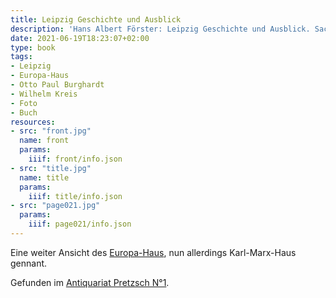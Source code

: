 ```yaml
---
title: Leipzig Geschichte und Ausblick
description: 'Hans Albert Förster: Leipzig Geschichte und Ausblick. Sachsenverlag, Dresdens 1952. <a class="worldcat" href="http://www.worldcat.org/oclc/1082053543">&nbsp;</a>'
date: 2021-06-19T18:23:07+02:00
type: book
tags:
- Leipzig
- Europa-Haus
- Otto Paul Burghardt
- Wilhelm Kreis
- Foto
- Buch
resources:
- src: "front.jpg"
  name: front
  params:
    iiif: front/info.json
- src: "title.jpg"
  name: title
  params:
    iiif: title/info.json
- src: "page021.jpg"
  params:
    iiif: page021/info.json
---
```


Eine weiter Ansicht des [Europa-Haus](https://de.wikipedia.org/wiki/Europahaus_(Leipzig)), nun allerdings Karl-Marx-Haus gennant.
<!--more-->

<div class="source">Gefunden im <a href="https://antiquariat-pretzsch.de/">Antiquariat Pretzsch N°1</a>.</div>
